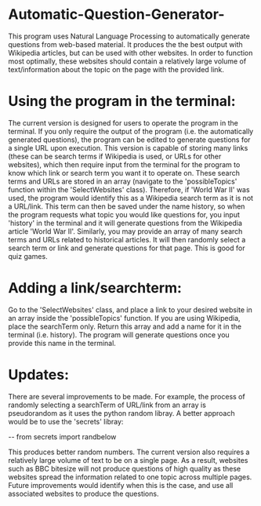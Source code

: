 # Automatic-Question-Generator-
This program uses Natural Language Processing to automatically generate questions from web-based material. It produces the the best output with Wikipedia articles, but can be used with other websites. In order to function most optimally, these websites should contain a relatively large volume of text/information about the topic on the page with the provided link.

# Using the program in the terminal:

The current version is designed for users to operate the program in the terminal. If you only require the output of the program (i.e. the automatically generated questions), the program can be edited to generate questions for a single URL upon execution. This version is capable of storing many links (these can be search terms if Wikipedia is used, or URLs for other websites), which then require input from the terminal for the program to know which link or search term you want it to operate on. These search terms and URLs are stored in an array (navigate to the 'possibleTopics' function within the 'SelectWebsites' class). Therefore, if 'World War II' was used, the program would identify this as a Wikipedia search term as it is not a URL/link. This term can then be saved under the name history, so when the program requests what topic you would like questions for, you input 'history' in the terminal and it will generate questions from the Wikipedia article 'World War II'. Similarly, you may provide an array of many search terms and URLs related to historical articles. It will then randomly select a search term or link and generate questions for that page. This is good for quiz games. 

# Adding a link/searchterm:

Go to the 'SelectWebsites' class, and place a link to your desired website in an array inside the 'possibleTopics' function. If you are using Wikipedia, place the searchTerm only. Return this array and add a name for it in the terminal (i.e. history). The program will generate questions once you provide this name in the terminal.


# Updates:

There are several improvements to be made. For example, the process of randomly selecting a searchTerm of URL/link from an array is pseudorandom as it uses the python random libray. A better approach would be to use the 'secrets' libray:

-- from secrets import randbelow

This produces better random numbers. The current version also requires a relatively large volume of text to be on a single page. As a result, websites such as BBC bitesize will not produce questions of high quality as these websites spread the information related to one topic across multiple pages. Future improvements would identify when this is the case, and use all associated websites to produce the questions. 
